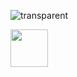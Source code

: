 ![transparent](https://capsule-render.vercel.app/api?type=transparent&fontColor=703ee5&text=HEY%20THERE&height=130&fontSize=60&descAlignY=75&descAlign=center)

<a href="https://www.linkedin.com/in/ali-jabar-aa056423b/">
  <img height="60" src="https://github.com/sharonye0/sharonye0/assets/86781708/05040862-89c8-490f-81c4-7144fa7b08b1"/>
</a>



<!--
**sharonye0/sharonye0** is a ✨ _special_ ✨ repository because its `README.md` (this file) appears on your GitHub profile.

Here are some ideas to get you started:
- 🔭 I’m currently working on ...
- 🌱 I’m currently learning ...
- 👯 I’m looking to collaborate on ...
- 🤔 I’m looking for help with ...
- 💬 Ask me about ...
- 📫 How to reach me: ...
- ⚡ Fun fact: ...
-->
